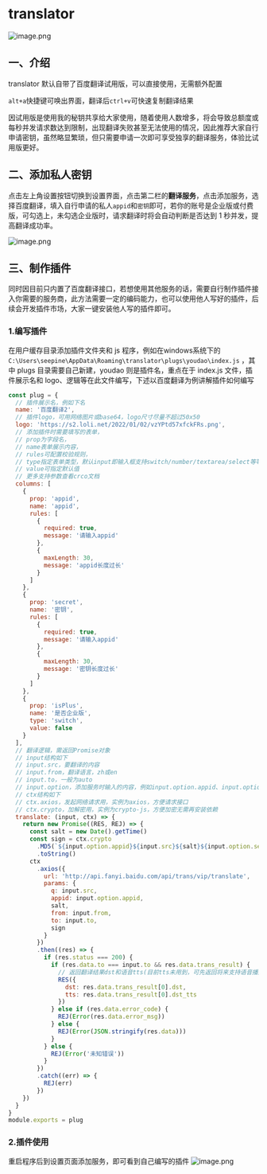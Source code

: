 # translator

![image.png](https://s2.loli.net/2022/01/04/rPGu5F8lT3mRxDa.png)

## 一、介绍

translator 默认自带了百度翻译试用版，可以直接使用，无需额外配置

`alt+a`快捷键可唤出界面，翻译后`ctrl+v`可快速复制翻译结果

因试用版是使用我的秘钥共享给大家使用，随着使用人数增多，将会导致总额度或每秒并发请求数达到限制，出现翻译失败甚至无法使用的情况，因此推荐大家自行申请密钥，虽然略显繁琐，但只需要申请一次即可享受独享的翻译服务，体验比试用版更好。

## 二、添加私人密钥

点击左上角设置按钮切换到设置界面，点击第二栏的**翻译服务**，点击添加服务，选择百度翻译，填入自行申请的私人`appid`和`密钥`即可，若你的账号是企业版或付费版，可勾选上，未勾选企业版时，请求翻译时将会自动判断是否达到 1 秒并发，提高翻译成功率。

![image.png](https://s2.loli.net/2022/01/04/qMzFr7Hd3kjKVm1.png)

## 三、制作插件

同时因目前只内置了百度翻译接口，若想使用其他服务的话，需要自行制作插件接入你需要的服务商，此方法需要一定的编码能力，也可以使用他人写好的插件，后续会开发插件市场，大家一键安装他人写的插件即可。

### 1.编写插件

在用户缓存目录添加插件文件夹和 js 程序，例如在windows系统下的
`C:\Users\seepine\AppData\Roaming\translator\plugs\youdao\index.js`
，其中 plugs 目录需要自己新建，youdao 则是插件名，重点在于 index.js 文件，插件展示名和 logo、逻辑等在此文件编写，下述以百度翻译为例讲解插件如何编写

```js
const plug = {
  // 插件展示名，例如下名
  name: '百度翻译2',
  // 插件logo，可用网络图片或base64，logo尺寸尽量不超过50x50
  logo: 'https://s2.loli.net/2022/01/02/vzYPtd57xfckFRs.png',
  // 添加插件时需要填写的表单，
  // prop为字段名，
  // name表单展示内容，
  // rules可配置校验规则，
  // type指定表单类型，默认input即输入框支持switch/number/textarea/select等等...
  // value可指定默认值
  // 更多支持参数查看crco文档
  columns: [
    {
      prop: 'appid',
      name: 'appid',
      rules: [
        {
          required: true,
          message: '请输入appid'
        },
        {
          maxLength: 30,
          message: 'appid长度过长'
        }
      ]
    },
    {
      prop: 'secret',
      name: '密钥',
      rules: [
        {
          required: true,
          message: '请输入appid'
        },
        {
          maxLength: 30,
          message: '密钥长度过长'
        }
      ]
    },
    {
      prop: 'isPlus',
      name: '是否企业版',
      type: 'switch',
      value: false
    }
  ],
  // 翻译逻辑，需返回Promise对象
  // input结构如下
  // input.src，要翻译的内容
  // input.from，翻译语言，zh或en
  // input.to，一般为auto
  // input.option，添加服务时输入的内容，例如input.option.appid、input.option.secret等，具体有哪些参数取决于上述columns配置的prop
  // ctx结构如下
  // ctx.axios，发起网络请求用，实例为axios，方便请求接口
  // ctx.crypto，加解密用，实例为crypto-js，方便加密无需再安装依赖
  translate: (input, ctx) => {
    return new Promise((RES, REJ) => {
      const salt = new Date().getTime()
      const sign = ctx.crypto
        .MD5(`${input.option.appid}${input.src}${salt}${input.option.secret}`)
        .toString()
      ctx
        .axios({
          url: 'http://api.fanyi.baidu.com/api/trans/vip/translate',
          params: {
            q: input.src,
            appid: input.option.appid,
            salt,
            from: input.from,
            to: input.to,
            sign
          }
        })
        .then((res) => {
          if (res.status === 200) {
            if (res.data.to === input.to && res.data.trans_result) {
              // 返回翻译结果dst和语音tts(目前tts未用到，可先返回将来支持语音播放后无需再改插件)
              RES({
                dst: res.data.trans_result[0].dst,
                tts: res.data.trans_result[0].dst_tts
              })
            } else if (res.data.error_code) {
              REJ(Error(res.data.error_msg))
            } else {
              REJ(Error(JSON.stringify(res.data)))
            }
          } else {
            REJ(Error('未知错误'))
          }
        })
        .catch((err) => {
          REJ(err)
        })
    })
  }
}
module.exports = plug
```

### 2.插件使用

重启程序后到设置页面添加服务，即可看到自己编写的插件
![image.png](https://s2.loli.net/2022/01/04/yaV6nwkUfvrEz5A.png)
